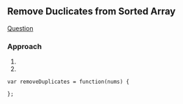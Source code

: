 ## Remove Duclicates from Sorted Array

[Question](https://leetcode.com/problems/remove-duplicates-from-sorted-array/)

### Approach

1. 
2. 

```
var removeDuplicates = function(nums) {

};
```
